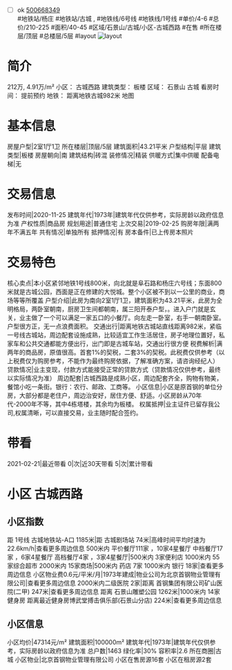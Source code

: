 - [ ] ok [500668349](https://bj.5i5j.com/ershoufang/500668349.html)  
 #地铁站/杨庄 #地铁站/古城 ,  #地铁线/6号线 #地铁线/1号线
#单价/4-6 #总价/210-225 #面积/40-45   #区域/石景山/古城/小区-古城西路 #在售 #所在楼层/顶层 #总楼层/5层 #layout 
![layout](http://image2.5i5j.com//group2/M00/EA/2A/CgqJNF65CEqAbEMyAAVUSX3JozM439.jpg_P5.jpg) 
# 简介 
 212万,  4.91万/m² 
小区： 古城西路
建筑类型： 板楼
区域： 石景山 古城
看房时间： 提前预约
地铁： 距离地铁古城982米 地图
# 基本信息 
 房屋户型|2室1厅1卫
所在楼层|顶层/5层
建筑面积|43.21平米
户型结构|平层
建筑类型|板楼
房屋朝向|南
建筑结构|砖混
装修情况|精装
供暖方式|集中供暖
配备电梯|无
# 交易信息 
 发布时间|2020-11-25
建筑年代|1973年|建筑年代仅供参考，实际房龄以政府信息为准
产权性质|商品房
规划用途|普通住宅
上次交易|2019-02-25
购房年限|满两年不满五年
共有情况|单独所有
抵押情况|有
房本备件|已上传房本照片
# 交易特色 
 核心卖点|本小区紧邻地铁1号线800米，向北就是阜石路和杨庄六号线；东面800米就是古城公园，西面是正在修建的大悦城。整个小区被不到以一公里的商业，商场等等所覆盖
户型介绍|此房为南向2室1厅1卫，建筑面积为43.21平米，此房为全明格局，两卧室朝南，厨房卫生间都朝南，属三阳开泰户型，。进入户门就是玄关，业主做了一个可以满足一家五口的小餐厅。向左走一卧室，右手一朝南卧室。户型很方正，无一点浪费面积。
交通出行|距离地铁古城站直线距离982米，紧临一号线古城站，周边配套设施成熟，比较适宜工作生活居住，房子地理位置好，私家车和公共交通都能方便出行，出门即是古城车站，交通出行很方便
税费解析|满两年的商品房，原值很高。首套1%的契税，二套3%的契税。此税费仅供参考（以上税费仅为购房参考，不能作为最终购房依据，了解准确方案，请咨询经纪人）
贷款情况|业主变现，付款方式能接受正常的贷款方式（贷款情况仅供参考，最终以实际情况为准）
周边配套|古城西路是成熟小区，周边配套齐全，购物有物美，餐馆小吃一条街。银行：农行、邮政、工商等。
小区信息|小区是原首钢的单位分房，大部分都是老住户，周边治安好，居住方便、舒适。小区房龄从70年代-2000年不等，其中4栋塔楼，其余均为板楼。
权属抵押|业主证件已留存我公司,权属清晰，可以直接交易，业主随时配合签约。
# 带看 
 2021-02-21|最近带看	 0|次|近30天带看	 5|次|累计带看
# 小区 古城西路
## 小区指数 
 距 1号线 古城地铁站-A口 1185米|距 古城剧场站 74米|高峰时间平均时速为22.6km/h|查看更多周边信息
500米内 平价餐厅111家 ，10家4星餐厅
中档餐厅17家 ，6家4星餐厅
高档餐厅4家 ，3家4星餐厅|500米内 3家便利店
1000米内 55家综合超市
2000米内 15家商场|500米内 药店 7家
1000米内 银行 18家|查看更多周边信息
小区物业费0.6元/平米/月|1973年建成|物业公司为北京首钢物业管理有限公司|查看更多周边信息
2000米内二级医院 2家|距离 首钢集团有限公司矿山医院(二甲)  247米|查看更多周边信息
距离 石景山雕塑公园 1262米|1000米内 14家 健身房
距离最近健身房博武堂搏击俱乐部(石景山分店) 224米|查看更多周边信息
## 小区信息 
 小区均价|47314元/m²
建筑面积|100000m²
建筑年代|1973年|建筑年代仅供参考，实际房龄以政府信息为准
总户数|1463
绿化率|30%
容积率|2.6
所在商圈|古城
小区物业|北京首钢物业管理有限公司
小区在售房源16套
小区在租房源2套
